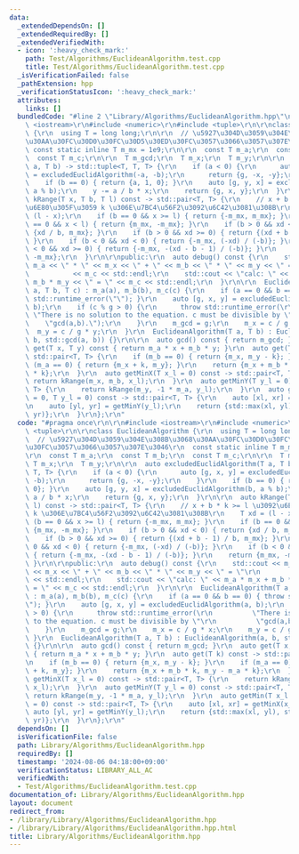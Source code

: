 ```yaml
---
data:
  _extendedDependsOn: []
  _extendedRequiredBy: []
  _extendedVerifiedWith:
  - icon: ':heavy_check_mark:'
    path: Test/Algorithms/EuclideanAlgorithm.test.cpp
    title: Test/Algorithms/EuclideanAlgorithm.test.cpp
  _isVerificationFailed: false
  _pathExtension: hpp
  _verificationStatusIcon: ':heavy_check_mark:'
  attributes:
    links: []
  bundledCode: "#line 2 \"Library/Algorithms/EuclideanAlgorithm.hpp\"\n\r\n#include\
    \ <iostream>\r\n#include <numeric>\r\n#include <tuple>\r\n\r\nclass EuclideanAlgorithm\
    \ {\r\n  using T = long long;\r\n\r\n  // \u5927\u304D\u3059\u304E\u308B\u3068\
    \u30AA\u30FC\u30D0\u30FC\u30D5\u30ED\u30FC\u3057\u3066\u3057\u307E\u3046\r\n \
    \ const static inline T m_mx = 1e9;\r\n\r\n  const T m_a;\r\n  const T m_b;\r\n\
    \  const T m_c;\r\n\r\n  T m_gcd;\r\n  T m_x;\r\n  T m_y;\r\n\r\n  auto excludedEuclidAlgorithm(T\
    \ a, T b) -> std::tuple<T, T, T> {\r\n    if (a < 0) {\r\n      auto [g, x, y]\
    \ = excludedEuclidAlgorithm(-a, -b);\r\n      return {g, -x, -y};\r\n    }\r\n\
    \    if (b == 0) { return {a, 1, 0}; }\r\n    auto [g, y, x] = excludedEuclidAlgorithm(b,\
    \ a % b);\r\n    y -= a / b * x;\r\n    return {g, x, y};\r\n  }\r\n\r\n  auto\
    \ kRange(T x, T b, T l) const -> std::pair<T, T> {\r\n    // x + b * k >= l \u3092\
    \u6E80\u305F\u3059 k \u306E\u7BC4\u56F2\u3092\u6C42\u3081\u308B\r\n    T xd =\
    \ (l - x);\r\n    if (b == 0 && x >= l) { return {-m_mx, m_mx}; }\r\n    if (b\
    \ == 0 && x < l) { return {m_mx, -m_mx}; }\r\n    if (b > 0 && xd < 0) { return\
    \ {xd / b, m_mx}; }\r\n    if (b > 0 && xd >= 0) { return {(xd + b - 1) / b, m_mx};\
    \ }\r\n    if (b < 0 && xd < 0) { return {-m_mx, (-xd) / (-b)}; }\r\n    if (b\
    \ < 0 && xd >= 0) { return {-m_mx, -(xd - b - 1) / (-b)}; }\r\n    return {m_mx,\
    \ -m_mx};\r\n  }\r\n\r\npublic:\r\n  auto debug() const {\r\n    std::cout <<\
    \ m_a << \" * \" << m_x << \" + \" << m_b << \" * \" << m_y << \" = \"\r\n   \
    \           << m_c << std::endl;\r\n    std::cout << \"calc: \" << m_a * m_x +\
    \ m_b * m_y << \" = \" << m_c << std::endl;\r\n  }\r\n\r\n  EuclideanAlgorithm(T\
    \ a, T b, T c) : m_a(a), m_b(b), m_c(c) {\r\n    if (a == 0 && b == 0) { throw\
    \ std::runtime_error(\"\"); }\r\n    auto [g, x, y] = excludedEuclidAlgorithm(a,\
    \ b);\r\n    if (c % g > 0) {\r\n      throw std::runtime_error(\r\n         \
    \ \"There is no solution to the equation. c must be divisible by \"\r\n      \
    \    \"gcd(a,b).\");\r\n    }\r\n    m_gcd = g;\r\n    m_x = c / g * x;\r\n  \
    \  m_y = c / g * y;\r\n  }\r\n  EuclideanAlgorithm(T a, T b) : EuclideanAlgorithm(a,\
    \ b, std::gcd(a, b)) {}\r\n\r\n  auto gcd() const { return m_gcd; }\r\n  auto\
    \ get(T x, T y) const { return m_a * x + m_b * y; }\r\n  auto get(T k) const ->\
    \ std::pair<T, T> {\r\n    if (m_b == 0) { return {m_x, m_y - k}; }\r\n    if\
    \ (m_a == 0) { return {m_x + k, m_y}; }\r\n    return {m_x + m_b * k, m_y - m_a\
    \ * k};\r\n  }\r\n  auto getMinX(T x_l = 0) const -> std::pair<T, T> {\r\n   \
    \ return kRange(m_x, m_b, x_l);\r\n  }\r\n  auto getMinY(T y_l = 0) const -> std::pair<T,\
    \ T> {\r\n    return kRange(m_y, -1 * m_a, y_l);\r\n  }\r\n  auto getMin(T x_l\
    \ = 0, T y_l = 0) const -> std::pair<T, T> {\r\n    auto [xl, xr] = getMinX(x_l);\r\
    \n    auto [yl, yr] = getMinY(y_l);\r\n    return {std::max(xl, yl), std::min(xr,\
    \ yr)};\r\n  }\r\n};\r\n"
  code: "#pragma once\r\n\r\n#include <iostream>\r\n#include <numeric>\r\n#include\
    \ <tuple>\r\n\r\nclass EuclideanAlgorithm {\r\n  using T = long long;\r\n\r\n\
    \  // \u5927\u304D\u3059\u304E\u308B\u3068\u30AA\u30FC\u30D0\u30FC\u30D5\u30ED\
    \u30FC\u3057\u3066\u3057\u307E\u3046\r\n  const static inline T m_mx = 1e9;\r\n\
    \r\n  const T m_a;\r\n  const T m_b;\r\n  const T m_c;\r\n\r\n  T m_gcd;\r\n \
    \ T m_x;\r\n  T m_y;\r\n\r\n  auto excludedEuclidAlgorithm(T a, T b) -> std::tuple<T,\
    \ T, T> {\r\n    if (a < 0) {\r\n      auto [g, x, y] = excludedEuclidAlgorithm(-a,\
    \ -b);\r\n      return {g, -x, -y};\r\n    }\r\n    if (b == 0) { return {a, 1,\
    \ 0}; }\r\n    auto [g, y, x] = excludedEuclidAlgorithm(b, a % b);\r\n    y -=\
    \ a / b * x;\r\n    return {g, x, y};\r\n  }\r\n\r\n  auto kRange(T x, T b, T\
    \ l) const -> std::pair<T, T> {\r\n    // x + b * k >= l \u3092\u6E80\u305F\u3059\
    \ k \u306E\u7BC4\u56F2\u3092\u6C42\u3081\u308B\r\n    T xd = (l - x);\r\n    if\
    \ (b == 0 && x >= l) { return {-m_mx, m_mx}; }\r\n    if (b == 0 && x < l) { return\
    \ {m_mx, -m_mx}; }\r\n    if (b > 0 && xd < 0) { return {xd / b, m_mx}; }\r\n\
    \    if (b > 0 && xd >= 0) { return {(xd + b - 1) / b, m_mx}; }\r\n    if (b <\
    \ 0 && xd < 0) { return {-m_mx, (-xd) / (-b)}; }\r\n    if (b < 0 && xd >= 0)\
    \ { return {-m_mx, -(xd - b - 1) / (-b)}; }\r\n    return {m_mx, -m_mx};\r\n \
    \ }\r\n\r\npublic:\r\n  auto debug() const {\r\n    std::cout << m_a << \" * \"\
    \ << m_x << \" + \" << m_b << \" * \" << m_y << \" = \"\r\n              << m_c\
    \ << std::endl;\r\n    std::cout << \"calc: \" << m_a * m_x + m_b * m_y << \"\
    \ = \" << m_c << std::endl;\r\n  }\r\n\r\n  EuclideanAlgorithm(T a, T b, T c)\
    \ : m_a(a), m_b(b), m_c(c) {\r\n    if (a == 0 && b == 0) { throw std::runtime_error(\"\
    \"); }\r\n    auto [g, x, y] = excludedEuclidAlgorithm(a, b);\r\n    if (c % g\
    \ > 0) {\r\n      throw std::runtime_error(\r\n          \"There is no solution\
    \ to the equation. c must be divisible by \"\r\n          \"gcd(a,b).\");\r\n\
    \    }\r\n    m_gcd = g;\r\n    m_x = c / g * x;\r\n    m_y = c / g * y;\r\n \
    \ }\r\n  EuclideanAlgorithm(T a, T b) : EuclideanAlgorithm(a, b, std::gcd(a, b))\
    \ {}\r\n\r\n  auto gcd() const { return m_gcd; }\r\n  auto get(T x, T y) const\
    \ { return m_a * x + m_b * y; }\r\n  auto get(T k) const -> std::pair<T, T> {\r\
    \n    if (m_b == 0) { return {m_x, m_y - k}; }\r\n    if (m_a == 0) { return {m_x\
    \ + k, m_y}; }\r\n    return {m_x + m_b * k, m_y - m_a * k};\r\n  }\r\n  auto\
    \ getMinX(T x_l = 0) const -> std::pair<T, T> {\r\n    return kRange(m_x, m_b,\
    \ x_l);\r\n  }\r\n  auto getMinY(T y_l = 0) const -> std::pair<T, T> {\r\n   \
    \ return kRange(m_y, -1 * m_a, y_l);\r\n  }\r\n  auto getMin(T x_l = 0, T y_l\
    \ = 0) const -> std::pair<T, T> {\r\n    auto [xl, xr] = getMinX(x_l);\r\n   \
    \ auto [yl, yr] = getMinY(y_l);\r\n    return {std::max(xl, yl), std::min(xr,\
    \ yr)};\r\n  }\r\n};\r\n"
  dependsOn: []
  isVerificationFile: false
  path: Library/Algorithms/EuclideanAlgorithm.hpp
  requiredBy: []
  timestamp: '2024-08-06 04:18:00+09:00'
  verificationStatus: LIBRARY_ALL_AC
  verifiedWith:
  - Test/Algorithms/EuclideanAlgorithm.test.cpp
documentation_of: Library/Algorithms/EuclideanAlgorithm.hpp
layout: document
redirect_from:
- /library/Library/Algorithms/EuclideanAlgorithm.hpp
- /library/Library/Algorithms/EuclideanAlgorithm.hpp.html
title: Library/Algorithms/EuclideanAlgorithm.hpp
---
```

